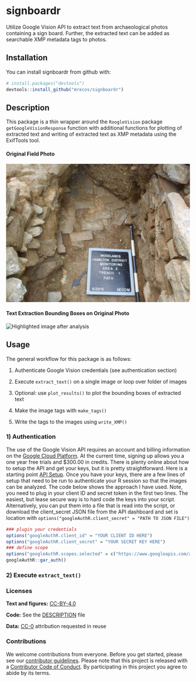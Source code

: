 
<!-- README.md is generated from README.Rmd. Please edit that file -->
signboardr
==========

Utilize Google Vision API to extract text from archaeological photos containing a sign board. Further, the extracted text can be added as searchable XMP metadata tags to photos.

Installation
------------

You can install signboardr from github with:

``` r
# install.packages("devtools")
devtools::install_github("mrecos/signboardr")
```

Description
-----------

This package is a thin wrapper around the `RoogleVision` package `getGoogleVisionResponse` function with additional functions for plotting of extracted text and writing of extracted text as XMP metadata using the ExifTools tool.

#### Original Field Photo

![Original image](https://raw.githubusercontent.com/mrecos/signboardr/master/vignettes/data/raw_data/example_images/P6190096.JPG)

#### Text Extraction Bounding Boxes on Original Photo

![Highlighted image after analysis](https://raw.githubusercontent.com/mrecos/signboardr/master/vignettes/data/raw_data/highlighted_images/P6190096_highlighted.png)

Usage
-----

The general workflow for this package is as follows:

1.  Authenticate Google Vision credentials (see authentication section)

2.  Execute `extract_text()` on a single image or loop over folder of images

3.  Optional: use `plot_results()` to plot the bounding boxes of extracted text

4.  Make the image tags with `make_tags()`

5.  Write the tags to the images using `write_XMP()`

### 1) Authentication

The use of the Google Vision API requires an account and billing information on the [Google Cloud Platform](https://console.cloud.google.com/). At the current time, signing up allows you a one year free trials and $300.00 in credits. There is plenty online about how to setup the API and get your keys, but it is pretty straightforward. Here is a starting point [API Setup](https://cloud.google.com/vision/docs/before-you-begin). Once you have your keys, there are a few lines of setup that need to be run to authenticate your R session so that the images can be analyzed. The code below shows the approach I have used. Note, you need to plug in your client ID and secret token in the first two lines. The easiest, but lease secure way is to hard code the keys into your script. Alternatively, you can put them into a file that is read into the script, or download the client\_secret JSON file from the API dashboard and set is location with `options("googleAuthR.client_secret" = "PATH TO JSON FILE")`

``` r
### plugin your credentials
options("googleAuthR.client_id" = "YOUR CLIENT ID HERE")
options("googleAuthR.client_secret" = "YOUR SECRET KEY HERE")
### define scope
options("googleAuthR.scopes.selected" = c("https://www.googleapis.com/auth/cloud-platform"))
googleAuthR::gar_auth()
```

### 2) Execute `extract_text()`

### Licenses

**Text and figures:** [CC-BY-4.0](http://creativecommons.org/licenses/by/4.0/)

**Code:** See the [DESCRIPTION](DESCRIPTION) file

**Data:** [CC-0](http://creativecommons.org/publicdomain/zero/1.0/) attribution requested in reuse

### Contributions

We welcome contributions from everyone. Before you get started, please see our [contributor guidelines](CONTRIBUTING.md). Please note that this project is released with a [Contributor Code of Conduct](CONDUCT.md). By participating in this project you agree to abide by its terms.

